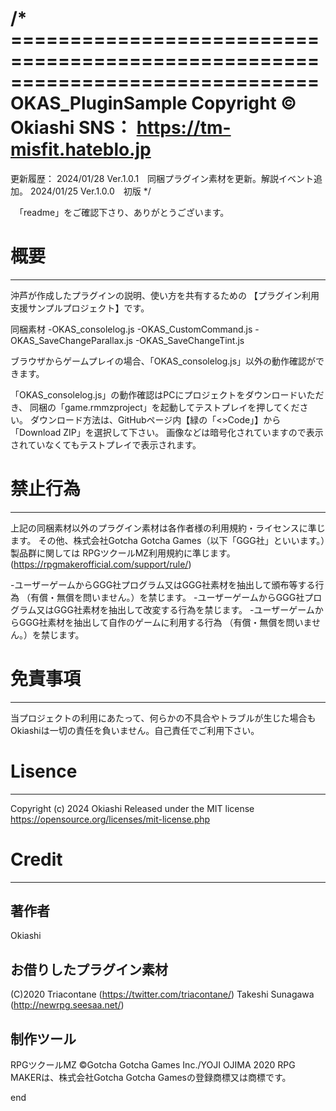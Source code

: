﻿/* ==============================================================================
OKAS_PluginSample
Copyright © Okiashi
SNS： https://tm-misfit.hateblo.jp
=================================================================================
更新履歴：
2024/01/28 Ver.1.0.1　同梱プラグイン素材を更新。解説イベント追加。
2024/01/25 Ver.1.0.0　初版
*/

　「readme」をご確認下さり、ありがとうございます。


# 概要
-------------------------------------------------------------------
沖芦が作成したプラグインの説明、使い方を共有するための
【プラグイン利用支援サンプルプロジェクト】です。

同梱素材
-OKAS_consolelog.js
-OKAS_CustomCommand.js
-OKAS_SaveChangeParallax.js
-OKAS_SaveChangeTint.js

ブラウザからゲームプレイの場合、「OKAS_consolelog.js」以外の動作確認ができます。

「OKAS_consolelog.js」の動作確認はPCにプロジェクトをダウンロードいただき、
同梱の「game.rmmzproject」を起動してテストプレイを押してください。
ダウンロード方法は、GitHubページ内【緑の「<>Code」】から「Download ZIP」を選択して下さい。
画像などは暗号化されていますので表示されていなくてもテストプレイで表示されます。


# 禁止行為
-------------------------------------------------------------------
上記の同梱素材以外のプラグイン素材は各作者様の利用規約・ライセンスに準じます。
その他、株式会社Gotcha Gotcha Games（以下「GGG社」といいます。）製品群に関しては
RPGツクールMZ利用規約に準じます。
(https://rpgmakerofficial.com/support/rule/)

-ユーザーゲームからGGG社プログラム又はGGG社素材を抽出して頒布等する行為
 （有償・無償を問いません。）を禁じます。
-ユーザーゲームからGGG社プログラム又はGGG社素材を抽出して改変する行為を禁じます。
-ユーザーゲームからGGG社素材を抽出して自作のゲームに利用する行為
 （有償・無償を問いません。）を禁じます。


# 免責事項
-------------------------------------------------------------------
当プロジェクトの利用にあたって、何らかの不具合やトラブルが生じた場合も
Okiashiは一切の責任を負いません。自己責任でご利用下さい。


# Lisence
-------------------------------------------------------------------
Copyright (c) 2024 Okiashi
Released under the MIT license
https://opensource.org/licenses/mit-license.php


# Credit
-------------------------------------------------------------------
## 著作者
Okiashi

## お借りしたプラグイン素材
(C)2020 Triacontane (https://twitter.com/triacontane/)
Takeshi Sunagawa (http://newrpg.seesaa.net/)

## 制作ツール
RPGツクールMZ
©Gotcha Gotcha Games Inc./YOJI OJIMA 2020
RPG MAKERは、株式会社Gotcha Gotcha Gamesの登録商標又は商標です。


end
